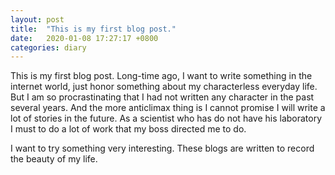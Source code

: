 ```yaml
---
layout: post
title:  "This is my first blog post."
date:   2020-01-08 17:27:17 +0800
categories: diary
---
```

This is my first blog post. Long-time ago, I want to write something in the internet world, just honor something about my characterless everyday life. But I am so procrastinating that I had not written any character in the past several years. And the more anticlimax thing is I cannot promise I will write a lot of stories in the future. As a scientist who has do not have his laboratory I must to do a lot of work that my boss directed me to do.

I want to try something very interesting. These blogs are written to record the beauty of my life.
